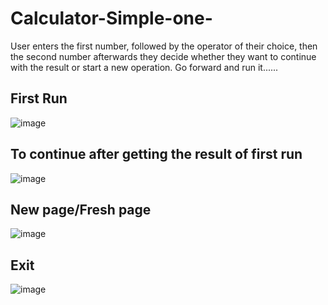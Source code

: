 # Calculator-Simple-one-
User enters the first number, followed by the operator of their choice, then the second number afterwards they decide whether they want to continue with the result or start a new operation. Go forward and run it......
## First Run
![image](https://github.com/watchout254/Calculator-Simple-one-/assets/88248852/c6aed3c3-d0d8-4eff-a6f0-e3a433b94de5)

## To continue after getting the result of first run
![image](https://github.com/watchout254/Calculator-Simple-one-/assets/88248852/7a395e68-2a21-455e-892f-ead29de21cdd)

## New page/Fresh page
![image](https://github.com/watchout254/Calculator-Simple-one-/assets/88248852/6642b002-12a7-4ceb-9364-1e3aa1833289)

## Exit
![image](https://github.com/watchout254/Calculator-Simple-one-/assets/88248852/65e86918-8641-4362-8644-ded1201738ce)
